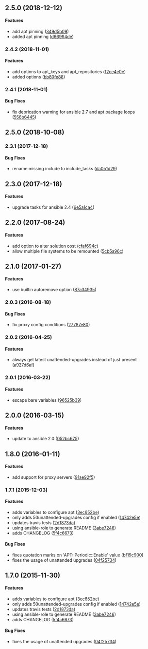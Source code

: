 <a name="2.5.0"></a>
## 2.5.0 (2018-12-12)


#### Features

*   add apt pinning ([349d5b09](https://github.com/weareinteractive/ansible-apt/commit/349d5b09a9b90513da4b66829eca1172da692e96))
*   added apt pinning ([d66994de](https://github.com/weareinteractive/ansible-apt/commit/d66994de87a291cb5a2ebfe2ed4867e290ad68fb))



<a name="2.4.2"></a>
### 2.4.2 (2018-11-01)


#### Features

*   add options to apt_keys and apt_repositories ([f2ce4e0e](https://github.com/weareinteractive/ansible-apt/commit/f2ce4e0e6d41f539610adb34e0ac1093e482677c))
*   added options ([bb80fe88](https://github.com/weareinteractive/ansible-apt/commit/bb80fe8804ee2bac18065b89a8abcadc14f0ed9b))



<a name="2.4.1"></a>
### 2.4.1 (2018-11-01)


#### Bug Fixes

*   fix deprication warning for ansible 2.7 and apt package loops ([556b6445](https://github.com/weareinteractive/ansible-apt/commit/556b6445e748004846c6e16248d9d92b69afd0c3))



<a name="2.5.0"></a>
## 2.5.0 (2018-10-08)




<a name="2.3.1"></a>
### 2.3.1 (2017-12-18)


#### Bug Fixes

*   rename missing include to include_tasks ([da051d29](https://github.com/weareinteractive/ansible-apt/commit/da051d29e279e48061e7e6b41f504a00f1508b16))



<a name="2.3.0"></a>
## 2.3.0 (2017-12-18)


#### Features

*   upgrade tasks for ansible 2.4 ([6e5a1ca4](https://github.com/weareinteractive/ansible-apt/commit/6e5a1ca49a855e7c183446cb4a2d817d58bab59f))



<a name="2.2.0"></a>
## 2.2.0 (2017-08-24)


#### Features

*   add option to alter solution cost ([cfaf694c](https://github.com/weareinteractive/ansible-apt/commit/cfaf694c6ea921e6d6209db0e851c84dd35c8fe2))
*   allow multiple file systems to be remounted ([5cb5a96c](https://github.com/weareinteractive/ansible-apt/commit/5cb5a96cfbdce66f7b5f4d2f7716e1e30279ac98))



<a name="2.1.0"></a>
## 2.1.0 (2017-01-27)


#### Features

*   use builtin autoremove option ([87a34935](https://github.com/weareinteractive/ansible-apt/commit/87a34935874f78d4752f2557c9094496eb51a391))



<a name="2.0.3"></a>
### 2.0.3 (2016-08-18)


#### Bug Fixes

*   fix proxy config conditions ([27787e80](https://github.com/weareinteractive/ansible-apt/commit/27787e80dc805a828af35b7206aae835e9d8b0aa))



<a name="2.0.2"></a>
### 2.0.2 (2016-04-25)


#### Features

*   always get latest unattended-upgrades instead of just present ([a927d6af](https://github.com/weareinteractive/ansible-apt/commit/a927d6afbc0b35481c5eea3623cd5eebf7a3d415))



<a name="2.0.1"></a>
### 2.0.1 (2016-03-22)


#### Features

*   escape bare variables ([96525b39](https://github.com/weareinteractive/ansible-apt/commit/96525b393671352973d81abfcb942272f70dc6bd))



<a name="2.0.0"></a>
## 2.0.0 (2016-03-15)


#### Features

*   update to ansible 2.0 ([052bc675](https://github.com/weareinteractive/ansible-apt/commit/052bc675f01ded71c7bd9bd7e8154ecb2f600c4a))



<a name="1.8.0"></a>
## 1.8.0 (2016-01-11)


#### Features

*   add support for proxy servers ([91ae92f5](https://github.com/weareinteractive/ansible-apt/commit/91ae92f56e7f3fa2f9851adc03235d3985dd7b7e))



<a name="1.7.1"></a>
### 1.7.1 (2015-12-03)


#### Features

*   adds variables to configure apt ([3ec652be](https://github.com/weareinteractive/ansible-apt/commit/3ec652be9513b0d8b9b1bb7f317aa6a4c30256ff))
*   only adds 50unattended-upgrades config if enabled ([14742e5e](https://github.com/weareinteractive/ansible-apt/commit/14742e5ee87bf135edf8756ce9cd197ca65b346d))
*   updates travis tests ([2d1873da](https://github.com/weareinteractive/ansible-apt/commit/2d1873daec0e1b76e4bcafbb898ac63c4b12e91f))
*   using ansible-role to generate README ([3abe7246](https://github.com/weareinteractive/ansible-apt/commit/3abe72463af5d4d101570e233d497a96e910e4ea))
*   adds CHANGELOG ([5f4c6673](https://github.com/weareinteractive/ansible-apt/commit/5f4c66734445e239fb96faec557a6c5e708cd5b3))

#### Bug Fixes

*   fixes quotation marks on 'APT::Periodic::Enable' value ([bf19c900](https://github.com/weareinteractive/ansible-apt/commit/bf19c90034badb1173ad9b204d815d17cd33ba9d))
*   fixes the usage of unattended upgrades ([04f25734](https://github.com/weareinteractive/ansible-apt/commit/04f25734fa29aba48ec3f9461c9488785bfe8ae3))



<a name="1.7.0"></a>
## 1.7.0 (2015-11-30)


#### Features

*   adds variables to configure apt ([3ec652be](https://github.com/weareinteractive/ansible-apt/commit/3ec652be9513b0d8b9b1bb7f317aa6a4c30256ff))
*   only adds 50unattended-upgrades config if enabled ([14742e5e](https://github.com/weareinteractive/ansible-apt/commit/14742e5ee87bf135edf8756ce9cd197ca65b346d))
*   updates travis tests ([2d1873da](https://github.com/weareinteractive/ansible-apt/commit/2d1873daec0e1b76e4bcafbb898ac63c4b12e91f))
*   using ansible-role to generate README ([3abe7246](https://github.com/weareinteractive/ansible-apt/commit/3abe72463af5d4d101570e233d497a96e910e4ea))
*   adds CHANGELOG ([5f4c6673](https://github.com/weareinteractive/ansible-apt/commit/5f4c66734445e239fb96faec557a6c5e708cd5b3))

#### Bug Fixes

*   fixes the usage of unattended upgrades ([04f25734](https://github.com/weareinteractive/ansible-apt/commit/04f25734fa29aba48ec3f9461c9488785bfe8ae3))



